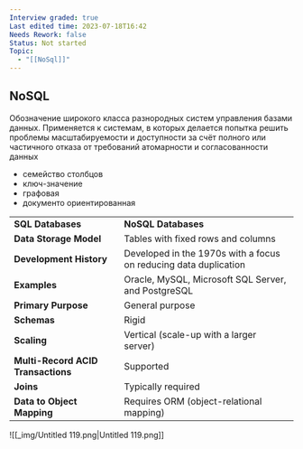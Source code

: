 ```yaml
---
Interview graded: true
Last edited time: 2023-07-18T16:42
Needs Rework: false
Status: Not started
Topic:
  - "[[NoSql]]"
---
```

## **NoSQL**

Обозначение широкого класса разнородных систем управления базами данных. Применяется к системам, в которых делается попытка решить проблемы масштабируемости и доступности за счёт полного или частичного отказа от требований атомарности и согласованности данных

- семейство столбцов
- ключ-значение
- графовая
- документо ориентированная

|   |   |
|---|---|
|**SQL Databases**|**NoSQL Databases**|
|**Data Storage Model**|Tables with fixed rows and columns|
|**Development History**|Developed in the 1970s with a focus on reducing data duplication|
|**Examples**|Oracle, MySQL, Microsoft SQL Server, and PostgreSQL|
|**Primary Purpose**|General purpose|
|**Schemas**|Rigid|
|**Scaling**|Vertical (scale-up with a larger server)|
|**Multi-Record ACID Transactions**|Supported|
|**Joins**|Typically required|
|**Data to Object Mapping**|Requires ORM (object-relational mapping)|

![[_img/Untitled 119.png|Untitled 119.png]]